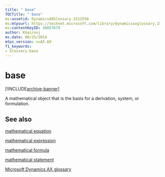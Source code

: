 ```yaml
---
title: " base"
TOCTitle: " base"
ms:assetid: DynamicsAXGlossary.1512550
ms:mtpsurl: https://technet.microsoft.com/library/dynamicsaxglossary.1512550(v=AX.60)
ms:contentKeyID: 36057679
author: Khairunj
ms.date: 08/25/2014
mtps_version: v=AX.60
f1_keywords:
- Glossary.base
---
```


# base


[!INCLUDE[archive-banner](includes/archive-banner.md)]

A mathematical object that is the basis for a derivation, system, or formulation.

## See also

[mathematical equation](mathematical-equation.md)

[mathematical expression](mathematical-expression.md)

[mathematical formula](mathematical-formula.md)

[mathematical statement](mathematical-statement.md)

[Microsoft Dynamics AX glossary](glossary/microsoft-dynamics-ax-glossary.md)

  


